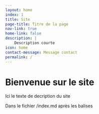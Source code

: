 ```yaml
---
layout: home
index: 1
title: Site
page-title: Titre de la page
nav-link: true
home-link: false
description: | 
    Description courte
icon: home
contact-message: Message contact
permalink: /
---
```


# Bienvenue sur le site

Ici le texte de decription du site

Dans le fichier /index.md après les balises

